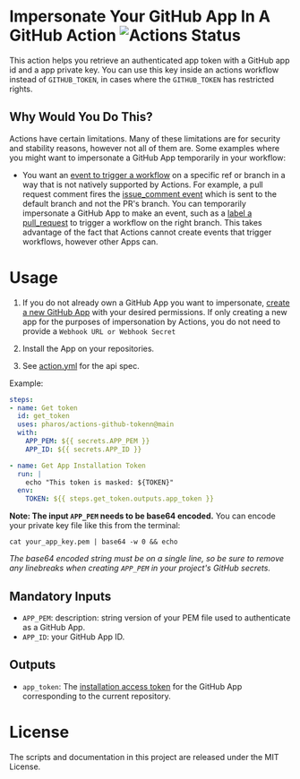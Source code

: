 # Impersonate Your GitHub App In A GitHub Action ![Actions Status](https://github.com/machine-learning-apps/actions-app-token/workflows/Tests/badge.svg)

This action helps you retrieve an authenticated app token with a GitHub app id and a app private key.  You can use this key inside an actions workflow instead of `GITHUB_TOKEN`, in cases where the `GITHUB_TOKEN` has restricted rights.

## Why Would You Do This?

Actions have certain limitations.  Many of these limitations are for security and stability reasons, however not all of them are.  Some examples where you might want to impersonate a GitHub App temporarily in your workflow:

- You want an [event to trigger a workflow](https://help.github.com/en/articles/events-that-trigger-workflows) on a specific ref or branch in a way that is not natively supported by Actions.  For example, a pull request comment fires the [issue_comment event](https://help.github.com/en/articles/events-that-trigger-workflows#issue-comment-event-issue_comment) which is sent to the default branch and not the PR's branch.  You can temporarily impersonate a GitHub App to make an event, such as a [label a pull_request](https://help.github.com/en/articles/events-that-trigger-workflows#pull-request-event-pull_request) to trigger a workflow on the right branch. This takes advantage of the fact that Actions cannot create events that trigger workflows, however other Apps can. 

# Usage

1. If you do not already own a GitHub App you want to impersonate, [create a new GitHub App](https://developer.github.com/apps/building-github-apps/creating-a-github-app/) with your desired permissions.  If only creating a new app for the purposes of impersonation by Actions, you do not need to provide a `Webhook URL or Webhook Secret`

2. Install the App on your repositories. 

3. See [action.yml](action.yml) for the api spec.

Example:

```yaml
steps:
- name: Get token
  id: get_token
  uses: pharos/actions-github-tokenn@main
  with:
    APP_PEM: ${{ secrets.APP_PEM }}
    APP_ID: ${{ secrets.APP_ID }}

- name: Get App Installation Token
  run: |
    echo "This token is masked: ${TOKEN}"
  env: 
    TOKEN: ${{ steps.get_token.outputs.app_token }}
```

**Note: The input `APP_PEM` needs to be base64 encoded.**  You can encode your private key file like this from the terminal:

```
cat your_app_key.pem | base64 -w 0 && echo
```
*The base64 encoded string must be on a single line, so be sure to remove any linebreaks when creating `APP_PEM` in your project's GitHub secrets.*

## Mandatory Inputs

- `APP_PEM`: description: string version of your PEM file used to authenticate as a GitHub App. 
- `APP_ID`: your GitHub App ID.

## Outputs

 - `app_token`: The [installation access token](https://developer.github.com/apps/building-github-apps/authenticating-with-github-apps/#authenticating-as-an-installation) for the GitHub App corresponding to the current repository.


# License

The scripts and documentation in this project are released under the MIT License.
